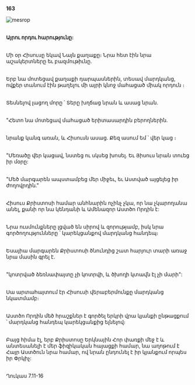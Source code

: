 **163**

![mesrop](https://volamar.ru/audio_video/foto/01/detbible/B342.BMP)

\
**Այրու որդու հարությունը:**

\
Մի օր Հիսուսը եկավ Նայն քաղաքը։ Նրա հետ էին նրա աշակերտները եւ բազմութիւնը.

\
Երբ նա մոտեցավ քաղաքի դարպասներին, տեսավ մարդկանց, ովքեր տանում էին թաղելու մի այրի կնոջ մահացած միակ որդուն ։

\
Տեսնելով լացող մորը ՝ Տերը խղճաց նրան և ասաց նրան.

\
"Հետո նա մոտեցավ մահացած երիտասարդին բերողներին.

\
նրանք կանգ առան, և Հիսուսն ասաց. Քեզ ասում եմ ՝ վեր կաց ։

\
"Մեռածը վեր կացավ, նստեց ու սկսեց խոսել. Եւ Յիսուս նրան տուեց իր մօրը:

\
"Մեծ մարգարեն ապստամբեց մեր միջեւ, եւ Աստված այցելեց իր ժողովրդին."

\
Հիսուս Քրիստոսի համար անհնարին ոչինչ չկա, որ նա չկարողանա անել, քանի որ նա կենդանի և Ամենազոր Աստծո Որդին է:

\
Նրա ուսմունքները լցված են սիրով և զորությամբ, իսկ նրա գործողությունները ՝ կարեկցանքով մարդկանց հանդեպ։

\
Եսայիա մարգարեն Քրիստոսի ծնունդից շատ հարյուր տարի առաջ նրա մասին գրել է.

\
"կոտրված ձեռնափայտը չի կոտրվի, և ծխողի կտավն էլ չի մարի":

\
Սա արտահայտում էր Հիսուսի վերաբերմունքը մարդկանց նկատմամբ։

\
Աստծո Որդին մեծ հրաշքներ է գործել երկրի վրա կյանքի ընթացքում ՝ մարդկանց հանդեպ կարեկցանքից ելնելով։

\
Բայց հիմա էլ, երբ Քրիստոսը Երկնային Հոր փառքի մեջ է և անտեսանելի է մեր ֆիզիկական հայացքի համար, նա աղոթում է Հայր Աստծուն նրա համար, ով նրան ընդունել է իր կյանքում որպես իր Փրկիչ:

\
Ղուկաս 7.11-16
